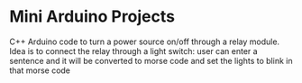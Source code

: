 # Mini Arduino Projects

C++ Arduino code to turn a power source on/off through a relay module. Idea is to connect the relay through a light switch: user can enter a sentence and it will be converted to morse code and set the lights to blink in that morse code
